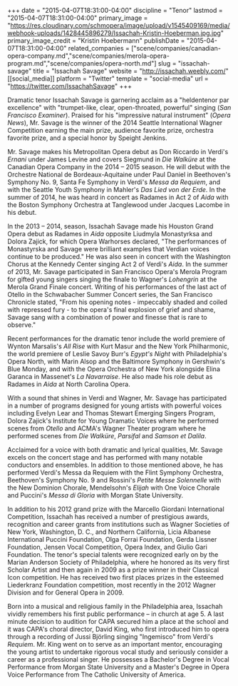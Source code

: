 +++
date = "2015-04-07T18:31:00-04:00"
discipline = "Tenor"
lastmod = "2015-04-07T18:31:00-04:00"
primary_image = "https://res.cloudinary.com/schmopera/image/upload/v1545409169/media/webhook-uploads/1428445896279/Issachah-Kristin-Hoeberman.jpg.jpg"
primary_image_credit = "Kristin Hoebermann"
publishDate = "2015-04-07T18:31:00-04:00"
related_companies = ["scene/companies/canadian-opera-company.md","scene/companies/merola-opera-program.md","scene/companies/opera-north.md"]
slug = "issachah-savage"
title = "Issachah Savage"
website = "http://issachah.weebly.com/"
[[social_media]]
platform = "Twitter"
template = "social-media"
url = "https://twitter.com/IssachahSavage"
+++

<p>
	Dramatic tenor Issachah Savage is garnering acclaim as a "heldentenor par excellence" with "trumpet-like, clear, open-throated, powerful" singing (<em>San Francisco Examiner</em>). Praised for his "impressive natural instrument" (<em>Opera News</em>), Mr. Savage is the winner of the 2014 Seattle International Wagner Competition earning the main prize, audience favorite prize, orchestra favorite prize, and a special honor by Speight Jenkins.
</p>
<p>
	Mr. Savage makes his Metropolitan Opera debut as Don Riccardo in Verdi's <em>Ernani</em> under James Levine and covers Siegmund in <em>Die Walküre</em> at the Canadian Opera Company in the 2014 – 2015 season. He will debut with the Orchestre National de Bordeaux-Aquitaine under Paul Daniel in Beethoven's Symphony No. 9, Santa Fe Symphony in Verdi's <em>Messa da Requiem</em>, and with the Seattle Youth Symphony in Mahler's <em>Das Lied von der Erde</em>. In the summer of 2014, he was heard in concert as Radames in Act 2 of <em>Aida</em> with the Boston Symphony Orchestra at Tanglewood under Jacques Lacombe in his debut.
</p>
<p>
	In the 2013 – 2014, season, Issachah Savage made his Houston Grand Opera debut as Radames in <em>Aida</em> opposite Liudmyla Monastyrksa and Dolora Zajick, for which Opera Warhorses declared, "The performances of Monastyrska and Savage were brilliant examples that Verdian voices continue to be produced." He was also seen in concert with the Washington Chorus at the Kennedy Center singing Act 2 of Verdi's <em>Aida</em>. In the summer of 2013, Mr. Savage participated in San Francisco Opera's Merola Program for gifted young singers singing the finale to Wagner's <em>Lohengrin</em> at the Merola Grand Finale concert. Writing of his performances of the last act of Otello in the Schwabacher Summer Concert series, the San Francisco Chronicle stated, "From his opening notes - impeccably shaded and coiled with repressed fury - to the opera's final explosion of grief and shame, Savage sang with a combination of power and finesse that is rare to observe."
</p>
<p>
	Recent performances for the dramatic tenor include the world premiere of Wynton Marsalis's <em>All Rise</em> with Kurt Masur and the New York Philharmonic, the world premiere of Leslie Savoy Burr's<em> Egypt's Night</em> with Philadelphia's Opera North, with Marin Alsop and the Baltimore Symphony in Gershwin's Blue Monday, and with the Opera Orchestra of New York alongside Elina Garanca in Massenet's <em>La Navarraise</em>. He also made his role debut as Radames in <em>Aida</em> at North Carolina Opera.
</p>
<p>
	With a sound that shines in Verdi and Wagner, Mr. Savage has participated in a number of programs designed for young artists with powerful voices including Evelyn Lear and Thomas Stewart Emerging Singers Program, Dolora Zajick's Institute for Young Dramatic Voices where he performed scenes from <em>Otello</em> and ACMA's Wagner Theater program where he performed scenes from <em>Die Walküre</em>, <em>Parsifal</em> and <em>Samson et Dalila</em>.
</p>
<p>
	Acclaimed for a voice with both dramatic and lyrical qualities, Mr. Savage excels on the concert stage and has performed with many notable conductors and ensembles. In addition to those mentioned above, he has performed Verdi's Messa da Requiem with the Flint Symphony Orchestra, Beethoven's Symphony No. 9 and Rossini's <em>Petite Messe Solennelle</em> with the New Dominion Chorale, Mendelsohn's <em>Elijah</em> with One Voice Chorale and Puccini's <em>Messa di Gloria</em> with Morgan State University.
</p>
<p>
	In addition to his 2012 grand prize with the Marcello Giordani International Competition, Issachah has received a number of prestigious awards, recognition and career grants from institutions such as Wagner Societies of New York, Washington, D. C., and Northern California, Licia Albanese International Puccini Foundation, Olga Forrai Foundation, Gerda Lissner Foundation, Jensen Vocal Competition, Opera Index, and Giulio Gari Foundation. The tenor's special talents were recognized early on by the Marian Anderson Society of Philadelphia, where he honored as its very first Scholar Artist and then again in 2009 as a prize winner in their Classical Icon competition. He has received two first places prizes in the esteemed Liederkranz Foundation competition, most recently in the 2012 Wagner Division and for General Opera in 2009.
</p>
<p>
	Born into a musical and religious family in the Philadelphia area, Issachah vividly remembers his first public performance – in church at age 5. A last minute decision to audition for CAPA secured him a place at the school and it was CAPA's choral director, David King, who first introduced him to opera through a recording of Jussi Björling singing "Ingemisco" from Verdi's <em>Requiem</em>. Mr. King went on to serve as an important mentor, encouraging the young artist to undertake rigorous vocal study and seriously consider a career as a professional singer. He possesses a Bachelor's Degree in Vocal Performance from Morgan State University and a Master's Degree in Opera Voice Performance from The Catholic University of America.
</p>
